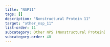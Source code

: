 ```yaml
---
title: "NSP11"
tags: []
description: "Nonstructural Protein 11"
target: "other_nsp_11"
list-order: 11
subcategory: Other NPS (Nonstructural Protein)
subcategory-order: 40
---
```


